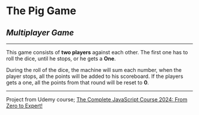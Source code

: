 # The Pig Game

## *Multiplayer Game*
---------------------------------------------------------------------------------
This game consists of **two players** against each other. The first one has to roll the dice, until he stops, or he gets a **One**.

During the roll of the dice, the machine will sum each number, when the player stops, all the points will be added to his scoreboard.
If the players gets a one, all the points from that round will be reset to **0**.









---------------------------------------------------------------------------------
Project from Udemy course; [The Complete JavaScript Course 2024: From Zero to Expert!](https://www.udemy.com/course/the-complete-javascript-course/)
